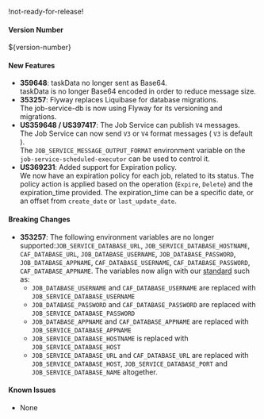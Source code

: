!not-ready-for-release!

#### Version Number
${version-number}

#### New Features
- **359648**: taskData no longer sent as Base64.  
    taskData is no longer Base64 encoded in order to reduce message size. 
- **353257**: Flyway replaces Liquibase for database migrations.  
    The job-service-db is now using Flyway for its versioning and migrations.
- **US359648 / US397417**: The Job Service can publish `V4` messages.  
    The Job Service can now send `V3` or `V4` format messages ( `V3` is default ).  
    The `JOB_SERVICE_MESSAGE_OUTPUT_FORMAT` environment variable on the `job-service-scheduled-executor` can be used to control it.
- **US369231**: Added support for Expiration policy.  
  We now have an expiration policy for each job, related to its status.
  The policy action is applied based on the operation (`Expire`, `Delete`) and the expiration_time provided. The expiration_time can be a specific date, or an offset from `create_date` or `last_update_date`.

#### Breaking Changes
- **353257**: The following environment variables are no longer supported:`JOB_SERVICE_DATABASE_URL`, `JOB_SERVICE_DATABASE_HOSTNAME`, 
  `CAF_DATABASE_URL`, `JOB_DATABASE_USERNAME`, `JOB_DATABASE_PASSWORD`, `JOB_DATABASE_APPNAME`, `CAF_DATABASE_USERNAME`, 
  `CAF_DATABASE_PASSWORD`, `CAF_DATABASE_APPNAME`. The variables now align with our [standard](https://github.com/CAFapi/opensuse-base-image#database-creation-script) such as:
    - `JOB_DATABASE_USERNAME` and `CAF_DATABASE_USERNAME` are replaced with `JOB_SERVICE_DATABASE_USERNAME`
    - `JOB_DATABASE_PASSWORD` and `CAF_DATABASE_PASSWORD` are replaced with `JOB_SERVICE_DATABASE_PASSWORD`
    - `JOB_DATABASE_APPNAME` and `CAF_DATABASE_APPNAME` are replaced with `JOB_SERVICE_DATABASE_APPNAME`
    - `JOB_SERVICE_DATABASE_HOSTNAME` is replaced with `JOB_SERVICE_DATABASE_HOST`
    - `JOB_SERVICE_DATABASE_URL` and `CAF_DATABASE_URL` are replaced with `JOB_SERVICE_DATABASE_HOST`, `JOB_SERVICE_DATABASE_PORT` and `JOB_SERVICE_DATABASE_NAME` altogether.

#### Known Issues
- None

